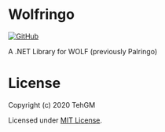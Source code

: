 
# Wolfringo
[![GitHub](https://img.shields.io/github/license/TehGM/Wolfringo)](LICENSE)

A .NET Library for WOLF (previously Palringo)

# License
Copyright (c) 2020 TehGM 

Licensed under [MIT License](LICENSE).